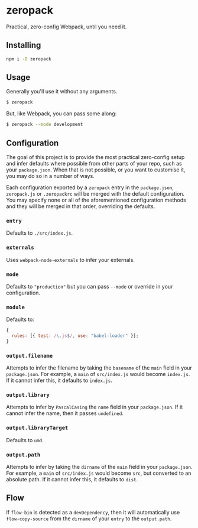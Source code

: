 # zeropack

Practical, zero-config Webpack, until you need it.

## Installing

```sh
npm i -D zeropack
```

## Usage

Generally you'll use it without any arguments.

```sh
$ zeropack
```

But, like Webpack, you can pass some along:

```sh
$ zeropack --mode development
```

## Configuration

The goal of this project is to provide the most practical zero-config setup and infer defaults where possible from other parts of your repo, such as your `package.json`. When that is not possible, or you want to customise it, you may do so in a number of ways.

Each configuration exported by a `zeropack` entry in the `package.json`, `zeropack.js` or `.zeropackrc` will be merged with the default configuration. You may specify none or all of the aforementioned configuration methods and they will be merged in that order, overriding the defaults.

### `entry`

Defaults to `./src/index.js`.

### `externals`

Uses `webpack-node-externals` to infer your externals.

### `mode`

Defaults to `"production"` but you can pass `--mode` or override in your configuration.

### `module`

Defaults to:

```js
{
  rules: [{ test: /\.js$/, use: "babel-loader" }];
}
```

### `output.filename`

Attempts to infer the filename by taking the `basename` of the `main` field in your `package.json`. For example, a `main` of `src/index.js` would become `index.js`. If it cannot infer this, it defaults to `index.js`.

### `output.library`

Attempts to infer by `PascalCasing` the `name` field in your `package.json`. If it cannot infer the name, then it passes `undefined`.

### `output.libraryTarget`

Defaults to `umd`.

### `output.path`

Attempts to infer by taking the `dirname` of the `main` field in your `package.json`. For example, a `main` of `src/index.js` would become `src`, but converted to an absolute path. If it cannot infer this, it defaults to `dist`.

## Flow

If `flow-bin` is detected as a `devDependency`, then it will automatically use `flow-copy-source` from the `dirname` of your `entry` to the `output.path`.
